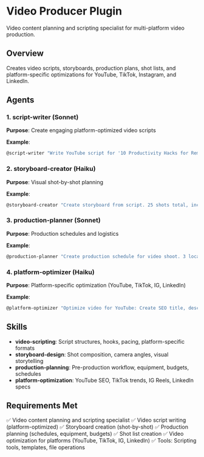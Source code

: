 # Video Producer Plugin

Video content planning and scripting specialist for multi-platform video production.

## Overview

Creates video scripts, storyboards, production plans, shot lists, and platform-specific optimizations for YouTube, TikTok, Instagram, and LinkedIn.

## Agents

### 1. script-writer (Sonnet)
**Purpose**: Create engaging platform-optimized video scripts

**Example**:
```bash
@script-writer "Write YouTube script for '10 Productivity Hacks for Remote Workers'. 8-12 minutes, engaging hook, clear structure, SEO keywords integrated"
```

### 2. storyboard-creator (Haiku)
**Purpose**: Visual shot-by-shot planning

**Example**:
```bash
@storyboard-creator "Create storyboard from script. 25 shots total, include camera angles, framing, B-roll notes, timing per shot"
```

### 3. production-planner (Sonnet)
**Purpose**: Production schedules and logistics

**Example**:
```bash
@production-planner "Create production schedule for video shoot. 3 locations, 2 talent, 8-hour shoot day. Include equipment list and contingency plans"
```

### 4. platform-optimizer (Haiku)
**Purpose**: Platform-specific optimization (YouTube, TikTok, IG, LinkedIn)

**Example**:
```bash
@platform-optimizer "Optimize video for YouTube: Create SEO title, description with timestamps, tags, thumbnail concept, posting schedule"
```

## Skills

- **video-scripting**: Script structures, hooks, pacing, platform-specific formats
- **storyboard-design**: Shot composition, camera angles, visual storytelling
- **production-planning**: Pre-production workflow, equipment, budgets, schedules
- **platform-optimization**: YouTube SEO, TikTok trends, IG Reels, LinkedIn specs

## Requirements Met

✅ Video content planning and scripting specialist
✅ Video script writing (platform-optimized)
✅ Storyboard creation (shot-by-shot)
✅ Production planning (schedules, equipment, budgets)
✅ Shot list creation
✅ Video optimization for platforms (YouTube, TikTok, IG, LinkedIn)
✅ Tools: Scripting tools, templates, file operations
